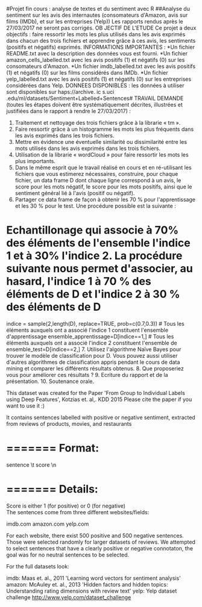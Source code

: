 #Projet fin cours : analyse de textes et du sentiment avec R 
##Analyse du sentiment sur les avis des internautes (consomateurs d'Amazon, avis sur films (IMDb), et sur les entreprises (Yelp))
Les rapports rendus après le 27/03/2017 ne seront pas corrigés. OB JECTIF DE L'ETUDE 
Ce projet a deux objectifs : faire ressortir les mots les plus utilisés dans les avis exprimés dans chacun des trois fichiers et apprendre grâce à ces avis, les sentiments (positifs et négatifs) exprimés. 
INFORMATIONS IMPORTANTES : 
*Un fichier README.txt avec la description des données vous est fourni. 
*Un fichier amazon_cells_labelled.txt avec les avis positifs (1) et négatifs (0) sur les consomateurs d'Amazon. 
*Un fichier imdb_labelled.txt avec les avis positifs (1) et négatifs (0) sur les films considérés dans IMDb. 
*Un fichier yelp_labelled.txt avec les avis positifs (1) et négatifs (0) sur les entreprises considérées dans Yelp. 
DONNEES DISPONIBLES : les données à utiliser sont disponibles sur haps://archive. ic s.uci .edu/ml/datasets/Sentiment+Labelled+Sentences# TRAVAIL DEMANDE (toutes les étapes doivent être systématiquement décrites, illustrées et justifiées dans le rapport à rendre le 27/03/2017) : 
1. Traitement et nettoyage des trois fichiers grâce à la librarie « tm ».
2. Faire ressortir grâce à un histogramme les mots les plus fréquents dans les avis exprimés dans les trois fichiers. 
3. Mettre en évidence une éventuelle similarité ou dissimilarité entre les mots utilisés dans les avis exprimés dans les trois fichiers. 
4. Utilisation de la librarie « wordCloud » pour faire ressortir les mots les plus importants. 
5. Dans le même esprit que le travail réalisé en cours et en ré-utilisant les fichiers que vous estimerez nécessaires, construire, pour chaque fichier, un data frame D dont chaque ligne correspond à un avis, le score pour les mots négatif, le score pour les mots positifs, ainsi que le sentiment général lié à l'avis (positif ou négatif). 
6. Partager ce data frame de façon à obtenir les 70 % pour l'apprentissage et les 30 % pour le test. Une procédure possible est la suivante : 
# Echantillonage qui associe à 70% des éléments de l'ensemble l'indice 1 et à 30% l'indice 2. La procédure suivante nous permet d'associer, au hasard, l'indice 1 à 70 % des éléments de D et l'indice 2 à 30 % des éléments de D 
indice = sample(2,length(D), replace=TRUE, prob=c(0.7,0.3)) # Tous les éléments auxquels ont a associé l'indice 1 constituent l'ensemble d'apprentissage ensemble_apprentissage=D[indice==1,] # Tous les éléments auxquels ont a associé l'indice 2 constituent l'ensemble de ensemble_test=D[indice==2,] 
7. Utilisez l'algorithme Naïve Bayes pour trouver le modèle de classification pour D. Vous pouvez aussi utiliser d'autres algorithmes de classification appris pendant le cours de data mining et comparer les différents résultats obtenus. 
8. Que proposeriez vous pour améliorer ces résultats ? 
9. Ecriture du rapport et de la présentation. 
10. Soutenance orale. 
 


This dataset was created for the Paper 'From Group to Individual Labels using Deep Features', Kotzias et. al,. KDD 2015
Please cite the paper if you want to use it :)

It contains sentences labelled with positive or negative sentiment, extracted from reviews of products, movies, and restaurants

=======
Format:
=======
sentence \t score \n


=======
Details:
=======
Score is either 1 (for positive) or 0 (for negative)	
The sentences come from three different websites/fields:

imdb.com
amazon.com
yelp.com

For each website, there exist 500 positive and 500 negative sentences. Those were selected randomly for larger datasets of reviews. 
We attempted to select sentences that have a clearly positive or negative connotaton, the goal was for no neutral sentences to be selected.



For the full datasets look:

imdb: Maas et. al., 2011 'Learning word vectors for sentiment analysis'
amazon: McAuley et. al., 2013 'Hidden factors and hidden topics: Understanding rating dimensions with review text'
yelp: Yelp dataset challenge http://www.yelp.com/dataset_challenge

